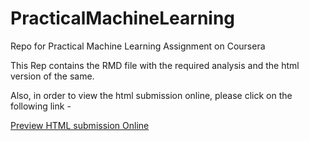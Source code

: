 PracticalMachineLearning
========================

Repo for Practical Machine Learning Assignment on Coursera

This Rep contains the RMD file with the required analysis and the html version of the same.

Also, in order to view the html submission online, please click on the following link -

[Preview HTML submission Online](http://htmlpreview.github.io/?https://github.com/TheLivingTribunal/PracticalMachineLearning/blob/master/Analysis.html)

